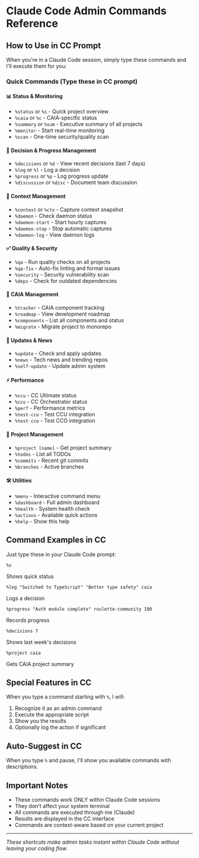 # Claude Code Admin Commands Reference

## How to Use in CC Prompt

When you're in a Claude Code session, simply type these commands and I'll execute them for you:

### Quick Commands (Type these in CC prompt)

#### 📊 Status & Monitoring
- `%status` or `%s` - Quick project overview
- `%caia` or `%c` - CAIA-specific status  
- `%summary` or `%sum` - Executive summary of all projects
- `%monitor` - Start real-time monitoring
- `%scan` - One-time security/quality scan

#### 📝 Decision & Progress Management
- `%decisions` or `%d` - View recent decisions (last 7 days)
- `%log` or `%l` - Log a decision
- `%progress` or `%p` - Log progress update
- `%discussion` or `%disc` - Document team discussion

#### 🔄 Context Management
- `%context` or `%ctx` - Capture context snapshot
- `%daemon` - Check daemon status
- `%daemon-start` - Start hourly captures
- `%daemon-stop` - Stop automatic captures
- `%daemon-log` - View daemon logs

#### ✅ Quality & Security
- `%qa` - Run quality checks on all projects
- `%qa-fix` - Auto-fix linting and format issues
- `%security` - Security vulnerability scan
- `%deps` - Check for outdated dependencies

#### 🎯 CAIA Management
- `%tracker` - CAIA component tracking
- `%roadmap` - View development roadmap
- `%components` - List all components and status
- `%migrate` - Migrate project to monorepo

#### 🔄 Updates & News
- `%update` - Check and apply updates
- `%news` - Tech news and trending repos
- `%self-update` - Update admin system

#### ⚡ Performance
- `%ccu` - CC Ultimate status
- `%cco` - CC Orchestrator status
- `%perf` - Performance metrics
- `%test-ccu` - Test CCU integration
- `%test-cco` - Test CCO integration

#### 📁 Project Management
- `%project [name]` - Get project summary
- `%todos` - List all TODOs
- `%commits` - Recent git commits
- `%branches` - Active branches

#### 🛠️ Utilities
- `%menu` - Interactive command menu
- `%dashboard` - Full admin dashboard
- `%health` - System health check
- `%actions` - Available quick actions
- `%help` - Show this help

## Command Examples in CC

Just type these in your Claude Code prompt:

```
%s
```
Shows quick status

```
%log "Switched to TypeScript" "Better type safety" caia
```
Logs a decision

```
%progress "Auth module complete" roulette-community 100
```
Records progress

```
%decisions 7
```
Shows last week's decisions

```
%project caia
```
Gets CAIA project summary

## Special Features in CC

When you type a command starting with `%`, I will:
1. Recognize it as an admin command
2. Execute the appropriate script
3. Show you the results
4. Optionally log the action if significant

## Auto-Suggest in CC

When you type `%` and pause, I'll show you available commands with descriptions.

## Important Notes

- These commands work ONLY within Claude Code sessions
- They don't affect your system terminal
- All commands are executed through me (Claude)
- Results are displayed in the CC interface
- Commands are context-aware based on your current project

---

*These shortcuts make admin tasks instant within Claude Code without leaving your coding flow.*